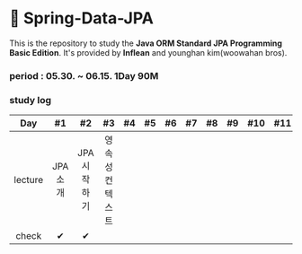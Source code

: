 # 📗 Spring-Data-JPA
This is the repository to study the **Java ORM Standard JPA Programming Basic Edition**.
It's provided by **Inflean** and younghan kim(woowahan bros).

### period : 05.30. ~ 06.15. 1Day 90M

### study log
| Day | #1 | #2 | #3 | #4 | #5 | #6 | #7 | #8 | #9 | #10 | #11 | #12 | #13 | #14 |
| :---: | :---: | :---: | :---: | :---: | :---: | :---: | :---: | :---: | :---: | :---: | :---: | :---: | :---: | :---: |
| lecture | JPA소개 | JPA시작하기 | 영속성 컨텍스트 |  |  |  |  |  |  |  |  |  |  |  |
| check | ✔ | ✔ |  |  |  |  |  |  |  |  |  |  |  |  |
